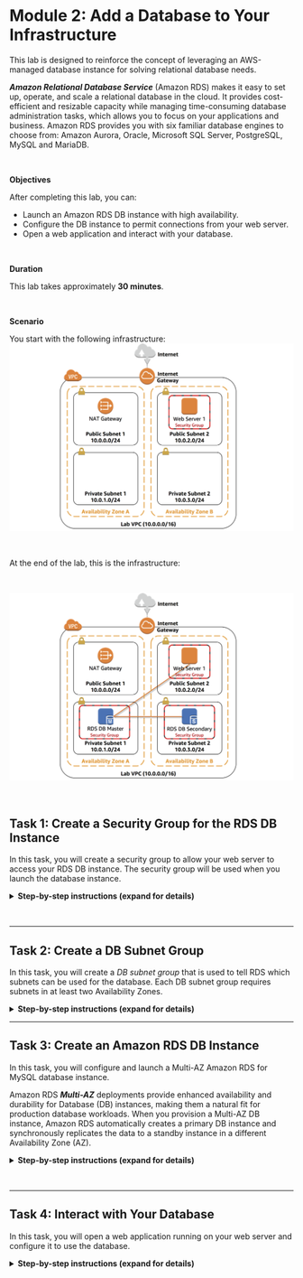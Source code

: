 # Module 2: Add a Database to Your Infrastructure

This lab is designed to reinforce the concept of leveraging an AWS-managed database instance for solving relational database needs.

***Amazon Relational Database Service*** (Amazon RDS) makes it easy to set up, operate, and scale a relational database in the cloud. It provides cost-efficient and resizable capacity while managing time-consuming database administration tasks, which allows you to focus on your applications and business. Amazon RDS provides you with six familiar database engines to choose from: Amazon Aurora, Oracle, Microsoft SQL Server, PostgreSQL, MySQL and MariaDB.

&nbsp;

**Objectives**

After completing this lab, you can:

- Launch an Amazon RDS DB instance with high availability.
- Configure the DB instance to permit connections from your web server.
- Open a web application and interact with your database.

&nbsp;

**Duration**

This lab takes approximately **30 minutes**.

&nbsp;

**Scenario**

You start with the following infrastructure:
![architecture](__assets/architecture-lab1.png)

&nbsp;&nbsp;


At the end of the lab, this is the infrastructure:

&nbsp;

![architecture](__assets/architecture-lab2.png)

&nbsp;&nbsp;

## Task 1: Create a Security Group for the RDS DB Instance

In this task, you will create a security group to allow your web server to access your RDS DB instance. The security group will be used when you launch the database instance.

<details>
  <summary><strong>Step-by-step instructions (expand for details)</strong></summary>
  <p>

5. In the **AWS Management Console**, on the **Services** menu, click **VPC**.

6. In the left navigation pane, click **Security Groups**.

7. Click **Create security group** and then configure:

   - **Security group name:** `DB Security Group`
   - **Description:** `Permit access from Web Security Group`
   - **VPC:** _Lab VPC_

8. Click **Create** then click **Close**

    You will now add a rule to the security group to permit inbound database requests.

9. Select **DB Security Group**.

10. Click the **Inbound Rules** tab.

    The security group currently has no rules. You will add a rule to permit access from the _Web Security Group_.

11. Click **Edit rules**

12. Click **Add Rule** then configure:

    - **Type:** _MySQL/Aurora (3306)_
    - **CIDR, IP, Security Group or Prefix List:** Type `sg` and then select _Web Security Group_.

    This configures the Database security group to permit inbound traffic on port 3306 from any EC2 instance that is associated with the _Web Security Group_.

13. Click **Save rules** then click **Close**

    You will use this security group when launching the Amazon RDS database.
    
    </p>
    </details>
&nbsp;

___
## Task 2: Create a DB Subnet Group

In this task, you will create a _DB subnet group_ that is used to tell RDS which subnets can be used for the database. Each DB subnet group requires subnets in at least two Availability Zones.


<details>
  <summary><strong>Step-by-step instructions (expand for details)</strong></summary>
  <p>

1. On the **Services** menu, click **RDS**.

2. In the left navigation pane, click **Subnet groups**.

    If the navigation pane is not visible, click the <i class="fas fa-bars"></i> menu icon in the top-left corner.

3. Click <span id="ssb_orange">Create DB Subnet Group</span> then configure:

    - **Name:** `DB Subnet Group`
    - **Description:** `DB Subnet Group`
    - **VPC:** _Lab VPC_
    - **Availability zone:** Select the _first_ Availability Zone
    - **Subnet:** _10.0.1.0/24_
    - Click <span id="ssb_grey">Add subnet</span>

    This added Private Subnet 1. You will now add Private Subnet 2.

4. Configure these settings (on the existing screen):

    - **Availability zone:** Select the _second_ Availability Zone
    - **Subnet:** _10.0.3.0/24_
    - Click **Add subnet**

    These subnets should now be shown in the list: **10.0.1.0/24** and **10.0.3.0/24**

5. Click **Create**

    You will use this DB subnet group when creating the database in the next task.

&nbsp;
  </p>
</details>

    
___
## Task 3: Create an Amazon RDS DB Instance

In this task, you will configure and launch a Multi-AZ Amazon RDS for MySQL database instance.

Amazon RDS ***Multi-AZ*** deployments provide enhanced availability and durability for Database (DB) instances, making them a natural fit for production database workloads. When you provision a Multi-AZ DB instance, Amazon RDS automatically creates a primary DB instance and synchronously replicates the data to a standby instance in a different Availability Zone (AZ).


<details>
  <summary><strong>Step-by-step instructions (expand for details)</strong></summary>
  <p>

1. In the left navigation pane, click **Databases**.

2. Click **Create database**

    If you see **Switch to the new database creation flow** at the top of the screen, please click it.

3. Select **MySQL**. (**Note: DO NOT SELECT AURORA**)

4. Under **Settings**, configure:

    - **DB instance identifier:** `lab-db`
    - **Master username:** `master`
    - **Master password:** `lab-password`
    - **Confirm password:** `lab-password`

5. Under **DB instance size**, configure:

     - Select **Burstable classes (includes t classes)**.
     - Select _db.t3.micro_

6. Under **Storage**, configure:

    - **Storage type:** _General Purpose (SSD)_
    - **Allocated storage:** _20_

7. Under **Connectivity**, configure:

    - **Virtual Private Cloud (VPC):** _Lab VPC_

8. Expand **Additional connectivity configuration**, then configure:

    - For **Existing VPC security groups:** click _DB Security Group_ to highlight it in blue.

9. Expand **Additional configuration**, then configure:

    - **Initial database name:** `lab`
    - Uncheck **Enable automatic backups**.
    - Uncheck **Enable Enhanced monitoring**.

    This will turn off backups, which is not normally recommended, but will make the database deploy faster for this lab.

10. Click **Create database**

    Your database will now be launched.

    If you receive an error that mentions "not authorized to perform: iam:CreateRole", make sure you unchecked _Enable Enhanced monitoring_ in the previous step.

11. Click **lab-db** (click the link itself).

    You will now need to wait **approximately 4 minutes** for the database to be available. The deployment process is deploying a database in two different Availability zones.

    While you are waiting, you might want to review the [Amazon RDS FAQs](https://aws.amazon.com/rds/faqs/) or grab a cup of coffee.

12. Wait until **Info** changes to **Modifying** or **Available**.

13. Scroll down to the **Connectivity & security** section and copy the **Endpoint** field.

    It will look similar to: _lab-db.cggq8lhnxvnv.us-west-2.rds.amazonaws.com_

14. Paste the Endpoint value into a text editor. You will use it later in the lab.

  </p>
</details>


&nbsp;
___
## Task 4: Interact with Your Database

In this task, you will open a web application running on your web server and configure it to use the database.

<details>
  <summary><strong>Step-by-step instructions (expand for details)</strong></summary>
  <p>

1. To copy the **WebServer** IP address, click on the **Details** drop down menu above these instructions, and then click **Show**.

2. Open a new web browser tab, paste the _WebServer_ IP address and press Enter.

    The web application will be displayed, showing information about the EC2 instance.

3. Click the **RDS** link at the top of the page.

    You will now configure the application to connect to your database.

4. Configure the following settings:

    - **Endpoint:** Paste the Endpoint you copied to a text editor earlier
    - **Database:** `lab`
    - **Username:** `master`
    - **Password:** `lab-password`
    - Click **Submit**

    A message will appear explaining that the application is executing a command to copy information to the database. After a few seconds the application will display an **Address Book**.

    The Address Book application is using the RDS database to store information.

5. Test the web application by adding, editing and removing contacts.

    The data is being persisted to the database and is automatically replicating to the second Availability Zone.
</p>
</details>
